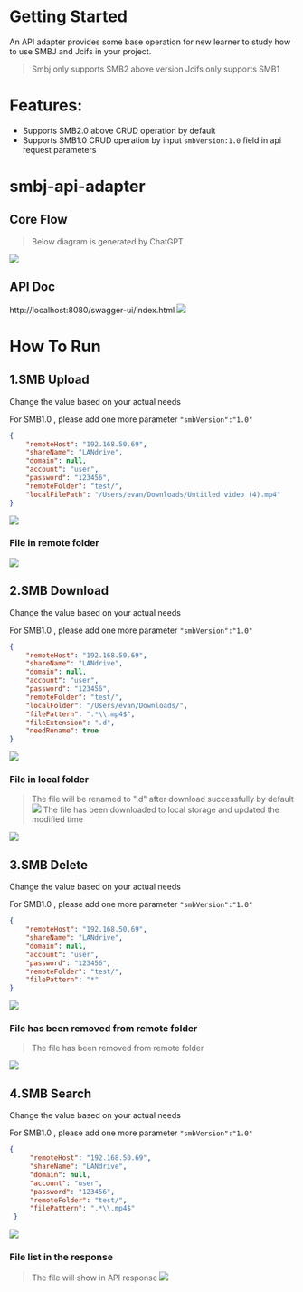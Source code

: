 

# Getting Started

An API adapter provides some base operation for new learner to study how to use SMBJ and Jcifs in your project.
> Smbj only supports SMB2 above version
> Jcifs only supports SMB1 

# Features:
- Supports SMB2.0 above CRUD operation by default
- Supports SMB1.0 CRUD operation by input ``smbVersion:1.0`` field in api request parameters


# smbj-api-adapter
## Core Flow
> Below diagram is generated by ChatGPT

![](doc/plantUML/smbj-operation-api-adapter/smb-api-operation-flow.png)

## API Doc
http://localhost:8080/swagger-ui/index.html
![](doc/swagger/swagger-ui.png)

# How To Run

## 1.SMB Upload
Change the value based on your actual needs

For SMB1.0 , please add one more parameter ``"smbVersion":"1.0"``
```json
{
    "remoteHost": "192.168.50.69",
    "shareName": "LANdrive",
    "domain": null,
    "account": "user",
    "password": "123456",
    "remoteFolder": "test/",
    "localFilePath": "/Users/evan/Downloads/Untitled video (4).mp4"
}

```
![](doc/swagger/smb-upload.png)

### **File in remote folder**

![](doc/swagger/uploadedFIle.png) 

## 2.SMB Download
Change the value based on your actual needs

For SMB1.0 , please add one more parameter ``"smbVersion":"1.0"``
```json
{
    "remoteHost": "192.168.50.69",
    "shareName": "LANdrive",
    "domain": null,
    "account": "user",
    "password": "123456",
    "remoteFolder": "test/",
    "localFolder": "/Users/evan/Downloads/",
    "filePattern": ".*\\.mp4$",
    "fileExtension": ".d",
    "needRename": true
}
```
![](doc/swagger/smb-download.png)
### **File in local folder**
> The file will be renamed to ".d" after download successfully by default
![](doc/swagger/downloadedFIle.png)
> The file has been downloaded to local storage and updated the modified time

![](doc/swagger/downloadedFIle2.png)

## 3.SMB Delete
Change the value based on your actual needs

For SMB1.0 , please add one more parameter ``"smbVersion":"1.0"``
```json
{
    "remoteHost": "192.168.50.69",
    "shareName": "LANdrive",
    "domain": null,
    "account": "user",
    "password": "123456",
    "remoteFolder": "test/",
    "filePattern": "*"
}
```
![](doc/swagger/smb-delete.png)

### **File has been removed from remote folder**
> The file has been removed from remote folder

![](doc/swagger/removedFile.png)


## 4.SMB Search
Change the value based on your actual needs

For SMB1.0 , please add one more parameter ``"smbVersion":"1.0"``
```json
{
     "remoteHost": "192.168.50.69",
     "shareName": "LANdrive",
     "domain": null,
     "account": "user",
     "password": "123456",
     "remoteFolder": "test/",
     "filePattern": ".*\\.mp4$"
 }
```
![](doc/swagger/smb-search.png)

### **File list in the response**
> The file will show in API response
![](doc/swagger/searchedFile.png)
